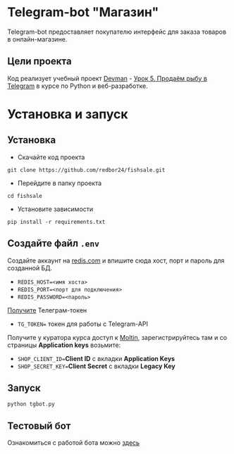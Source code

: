 # Telegram-bot "Магазин"
Telegram-bot предоставляет покупателю интерфейс для заказа товаров в онлайн-магазине.

## Цели проекта
Код реализует учебный проект [Devman](https://dvmn.org) - 
[Урок 5. Продаём рыбу в Telegram](https://dvmn.org/modules/chat-bots/lesson/fish-shop/)
в курсе по Python и веб-разработке.

# Установка и запуск

## Установка
- Скачайте код проекта
```commandline
git clone https://github.com/redbor24/fishsale.git
```
- Перейдите в папку проекта
```commandline
cd fishsale
```
- Установите зависимости
```
pip install -r requirements.txt
```

## Создайте файл `.env`
Создайте аккаунт на [redis.com](http://redis.com) и впишите сюда хост, порт и пароль для созданной БД.
  - `REDIS_HOST=<имя хоста>`
  - `REDIS_PORT=<порт для подключения>`
  - `REDIS_PASSWORD=<пароль>`

[Получите](https://t.me/botfather) Телеграм-токен
  - `TG_TOKEN=` токен для работы с Telegram-API

Получите у куратора курса доступ к [Moltin](https://euwest.cm.elasticpath.com/), зарегистрируйтесь там
и со страницы **Application keys** возьмите: 
  - `SHOP_CLIENT_ID=`**Client ID** с вкладки **Application Keys**
  - `SHOP_SECRET_KEY=`**Client Secret** с вкладки **Legacy Key**

## Запуск 
```
python tgbot.py
```

## Тестовый бот 
Ознакомиться с работой бота можно [здесь](https://t.me/fishsale_bot) 
